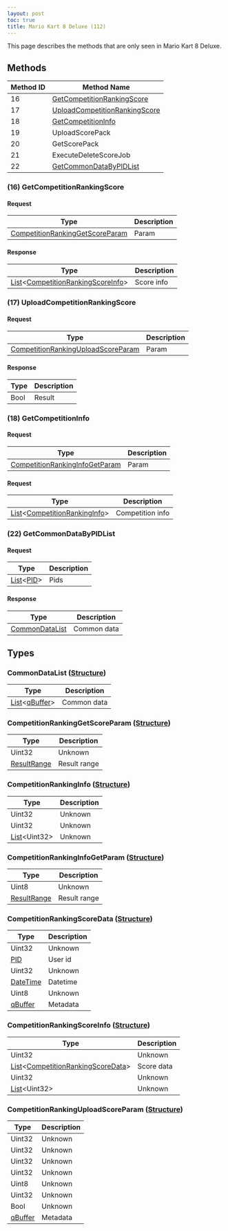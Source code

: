 ```yaml
---
layout: post
toc: true
title: Mario Kart 8 Deluxe (112)
---
```


This page describes the methods that are only seen in Mario Kart 8 Deluxe.

## Methods

| Method ID | Method Name                                                        |
| --------- | ------------------------------------------------------------------ |
| 16        | [GetCompetitionRankingScore](#16-getcompetitionrankingscore)       |
| 17        | [UploadCompetitionRankingScore](#17-uploadcompetitionrankingscore) |
| 18        | [GetCompetitionInfo](#18-getcompetitioninfo)                       |
| 19        | UploadScorePack                                                    |
| 20        | GetScorePack                                                       |
| 21        | ExecuteDeleteScoreJob                                              |
| 22        | [GetCommonDataByPIDList](#22-getcommondatabypidlist)               |

### (16) GetCompetitionRankingScore
#### Request

| Type                              | Description |
| --------------------------------- | ----------- |
| [CompetitionRankingGetScoreParam] | Param       |

#### Response

| Type                                        | Description |
| ------------------------------------------- | ----------- |
| [List]&lt;[CompetitionRankingScoreInfo]&gt; | Score info  |

### (17) UploadCompetitionRankingScore
#### Request

| Type                                 | Description |
| ------------------------------------ | ----------- |
| [CompetitionRankingUploadScoreParam] | Param       |

#### Response

| Type | Description |
| ---- | ----------- |
| Bool | Result      |

### (18) GetCompetitionInfo
#### Request

| Type                             | Description |
| -------------------------------- | ----------- |
| [CompetitionRankingInfoGetParam] | Param       |

#### Request

| Type                                   | Description      |
| -------------------------------------- | ---------------- |
| [List]&lt;[CompetitionRankingInfo]&gt; | Competition info |

### (22) GetCommonDataByPIDList
#### Request

| Type                | Description |
| ------------------- | ----------- |
| [List]&lt;[PID]&gt; | Pids        |

#### Response

| Type             | Description |
| ---------------- | ----------- |
| [CommonDataList] | Common data |

## Types
### CommonDataList ([Structure])

| Type                    | Description |
| ----------------------- | ----------- |
| [List]&lt;[qBuffer]&gt; | Common data |

### CompetitionRankingGetScoreParam ([Structure])

| Type          | Description  |
| ------------- | ------------ |
| Uint32        | Unknown      |
| [ResultRange] | Result range |

### CompetitionRankingInfo ([Structure])

| Type                 | Description |
| -------------------- | ----------- |
| Uint32               | Unknown     |
| Uint32               | Unknown     |
| [List]&lt;Uint32&gt; | Unknown     |

### CompetitionRankingInfoGetParam ([Structure])

| Type          | Description  |
| ------------- | ------------ |
| Uint8         | Unknown      |
| [ResultRange] | Result range |

### CompetitionRankingScoreData ([Structure])

| Type       | Description |
| ---------- | ----------- |
| Uint32     | Unknown     |
| [PID]      | User id     |
| Uint32     | Unknown     |
| [DateTime] | Datetime    |
| Uint8      | Unknown     |
| [qBuffer]  | Metadata    |

### CompetitionRankingScoreInfo ([Structure])

| Type                                        | Description |
| ------------------------------------------- | ----------- |
| Uint32                                      | Unknown     |
| [List]&lt;[CompetitionRankingScoreData]&gt; | Score data  |
| Uint32                                      | Unknown     |
| [List]&lt;Uint32&gt;                        | Unknown     |

### CompetitionRankingUploadScoreParam ([Structure])

| Type      | Description |
| --------- | ----------- |
| Uint32    | Unknown     |
| Uint32    | Unknown     |
| Uint32    | Unknown     |
| Uint32    | Unknown     |
| Uint8     | Unknown     |
| Uint32    | Unknown     |
| Bool      | Unknown     |
| [qBuffer] | Metadata    |

[Result]: /docs/nex/types#result
[String]: /docs/nex/types#string
[Buffer]: /docs/nex/types#buffer
[qBuffer]: /docs/nex/types#qbuffer
[List]: /docs/nex/types#list
[Map]: /docs/nex/types#map
[DateTime]: /docs/nex/types#datetime
[Structure]: /docs/nex/types#structure
[Data]: /docs/nex/types#anydataholder
[PID]: /docs/nex/types#pid
[ResultRange]: /docs/nex/types#resultrange-structure

[CommonDataList]: #commondatalist-structure
[CompetitionRankingInfo]: #competitionrankinginfo-structure
[CompetitionRankingInfoGetParam]: #competitionrankinginfogetparam-structure
[CompetitionRankingScoreData]: #competitionrankingscoredata-structure
[CompetitionRankingScoreInfo]: #competitionrankingscoreinfo-structure
[CompetitionRankingGetScoreParam]: #competitionrankinggetscoreparam-structure
[CompetitionRankingUploadScoreParam]: #competitionrankinguploadscoreparam-structure
